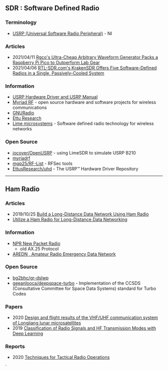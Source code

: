 ## SDR : Software Defined Radio

### Terminology
- [USRP (Universal Software Radio Peripheral)](https://en.wikipedia.org/wiki/Universal_Software_Radio_Peripheral) - NI


### Articles
- 2021/04/11 [Rgco's Ultra-Cheap Arbitrary Waveform Generator Packs a Raspberry Pi Pico to Outperform Lab Gear](https://www.hackster.io/news/rgco-s-ultra-cheap-arbitrary-waveform-generator-packs-a-raspberry-pi-pico-to-outperform-lab-gear-c8d0c430c0a5)
- 2021/04/06 [RTL-SDR.com's KrakenSDR Offers Five Software-Defined Radios in a Single, Passively-Cooled System](https://www.hackster.io/news/rtl-sdr-com-s-krakensdr-offers-five-software-defined-radios-in-a-single-passively-cooled-system-2a6c51ed2b4a)


### Information
- [USRP Hardware Driver and USRP Manual](https://files.ettus.com/manual/index.html)
- [Myriad RF](https://myriadrf.org/) - open source hardware and software projects for wireless communications
- [GNURadio](https://www.gnuradio.org/) 
- [Ettu Research](http://www.ettusresearch.com/)
- [Lime microsystems](https://limemicro.com/) - Software defined radio technology for wireless networks


### Open Source
- [jocover/OpenUSRP](https://github.com/jocover/OpenUSRP) - using LimeSDR to simulate USRP B210
- [myriadrf](https://github.com/myriadrf) 
- [mgp25/RF-List](https://github.com/mgp25/RF-List) - RFSec tools
- [EttusResearch/uhd](https://github.com/EttusResearch/uhd) - The USRP™ Hardware Driver Repository

------------------
## Ham Radio


### Articles
- 2019/10/25 [Build a Long-Distance Data Network Using Ham Radio](https://spectrum.ieee.org/geek-life/hands-on/build-a-longdistance-data-network-using-ham-radio)
- [Utilize a Ham Radio for Long-Distance Data Networking](https://www.hackster.io/news/utilize-a-ham-radio-for-long-distance-data-networking-a452bb91be38)


### Information
- [NPR New Packet Radio](https://hackaday.io/project/164092-npr-new-packet-radio)
    - old AX.25 Protocol
- [AREDN , Amateur Radio Emergency Data Network](https://www.arednmesh.org/)

### Open Source
- [bg2bhc/gr-dslwp](https://github.com/bg2bhc/gr-dslwp)
- [geeanlooca/deepspace-turbo](https://github.com/geeanlooca/deepspace-turbo) - Implementation of the CCSDS (Consultative Committee for Space Data Systems) standard for Turbo Codes


### Papers
- 2020 [Design and flight results of the VHF/UHF communication system of Longjiang lunar microsatellites](https://www.nature.com/articles/s41467-020-17272-8)
- 2019 [Classification of Radio Signals and HF Transmission Modes with Deep Learning](https://arxiv.org/pdf/1906.04459.pdf)


### Reports
- 2020 [Techniques for Tactical Radio Operations](https://armypubs.army.mil/epubs/DR_pubs/DR_a/pdf/web/ARN20819_ATP_6-02x53_FINAL_WEB.pdf)

`






